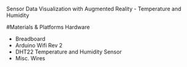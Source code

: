 Sensor Data Visualization with Augmented Reality - Temperature and Humidity

#Materials & Platforms
Hardware
- Breadboard
- Arduino Wifi Rev 2
- DHT22 Temperature and Humidity Sensor
- Misc. Wires

